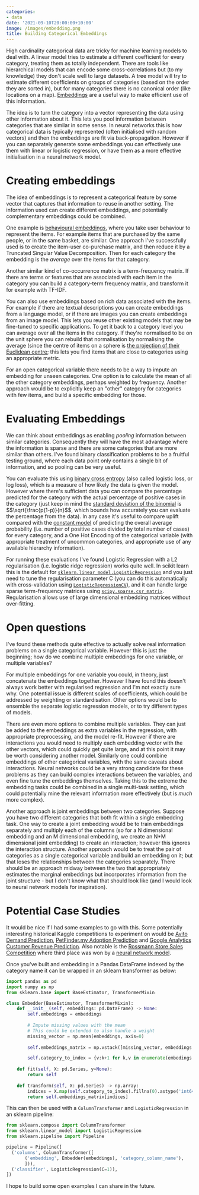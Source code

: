 ```yaml
---
categories:
- data
date: '2021-09-10T20:00:00+10:00'
image: /images/embedding.png
title: Building Categorical Embeddings
---
```


High cardinality categorical data are tricky for machine learning models to deal with.
A linear model tries to estimate a different coefficient for every category, treating them as totally independent.
There are tools like hierarchical models that can encode some cross-correlations but (to my knowledge) they don't scale well to large datasets.
A tree model will try to estimate different coefficients on groups of categories (based on the order they are sorted in), but for many categories there is no canonical order (like locations on a map).
[Embeddings](/embeddings) are a useful way to make efficient use of this information.

The idea is to turn the category into a vector representing the data using other information about it.
This lets you pool information between categories that are similar in some sense.
In neural networks this is how categorical data is typically represented (often initialised with random vectors) and then the embeddings are fit via back-propagation.
However if you can separately generate some embeddings you can effectively use them with linear or logistic regression, or have them as a more effective initialisation in a neural network model.

# Creating embeddings

The idea of embeddings is to represent a categorical feature by some vector that captures that information to reuse in another setting.
The information used can create different embeddings, and potentially complementary embeddings could be combined.

One example is [behavioural embeddings](/embed-behaviour), where you take user behaviour to represent the items.
For example items that are purchased by the same people, or in the same basket, are similar.
One approach I've successfully used is to create the item-user co-purchase matrix, and then reduce it by a Truncated Singular Value Decomposition.
Then for each category the embedding is the *average* over the items for that category.

Another similar kind of co-occurrence matrix is a term-frequency matrix.
If there are terms or features that are associated with each item in the category you can build a category-term frequency matrix, and transform it for example with TF-IDF.

You can also use embeddings based on rich data associated with the items.
For example if there are textual descriptions you can create embeddings from a language model, or if there are images you can create embeddings from an image model.
This lets you reuse other existing models that may be fine-tuned to specific applications.
To get it back to a category level you can average over all the items in the category.
If they're normalised to be on the unit sphere you can rebuild that normalisation by normalising the average (since the centre of items on a sphere is [the projection of their Euclidean centre](/centroid-spherical-polygon); this lets you find items that are close to categories using an appropriate metric.

For an open categorical variable there needs to be a way to impute an embedding for unseen categories.
One option is to calculate the mean of all the other category embeddings, perhaps weighted by frequency.
Another approach would be to explicitly keep an "other" category for categories with few items, and build a specific embedding for those.

# Evaluating Embeddings

We can think about embeddings as enabling *pooling* information between similar categories.
Consequently they will have the most advantage where the information is sparse and there are some categories that are more similar than others.
I've found binary classification problems to be a fruitful testing ground, where each data point only contains a single bit of information, and so pooling can be very useful.

You can evaluate this using [binary cross entropy](/binary-rms) (also called logistic loss, or log loss), which is a measure of how likely the data is given the model.
However where there's sufficient data you can compare the percentage predicted for the category with the actual percentage of positive cases in the category (just keep in mind the [standard deviation of the binomial](/bernoulli-binomial) is $$\sqrt{\frac{p(1-p)}{n}$$, which bounds how accurately you can evaluate the percentage from the data).
In any case it's useful to compare uplift compared with the [constant model](/constant-models) of predicting the overall average probability (i.e. number of positive cases divided by total number of cases) for every category, and a One Hot Encoding of the categorical variable (with appropriate treatment of uncommon categories, and appropriate use of any available hierarchy information).

For running these evaluations I've found Logistic Regression with a L2 regularisation (i.e. logistic ridge regression) works quite well.
In scikit learn this is the default for [`sklearn.linear_model.LogisticRegression`](https://scikit-learn.org/stable/modules/generated/sklearn.linear_model.LogisticRegression.html) and you just need to tune the regularisation parameter C (you can do this automatically with cross-validation using [`LogisticRegressionCV`](https://scikit-learn.org/stable/modules/generated/sklearn.linear_model.LogisticRegressionCV.html)), and it can handle large sparse term-frequency matrices using [`scipy.sparse.csr_matrix`](https://docs.scipy.org/doc/scipy/reference/generated/scipy.sparse.csr_matrix.html).
Regularisation allows use of large dimensional embedding matrices without over-fitting.


# Open questions

I've found these methods quite effective to actually solve real information problems on a single categorical variable.
However this is just the beginning; how do we combine multiple embeddings for one variable, or multiple variables?

For multiple embeddings for one variable you could, in theory, just concatenate the embeddings together.
However I have found this doesn't always work better with regularised regression and I'm not exactly sure why.
One potential issue is different scales of coefficients, which could be addressed by weighting or standardisation.
Other options would be to ensemble the separate logistic regression models, or to try different types of models.

There are even more options to combine multiple variables.
They can just be added to the embeddings as extra variables in the regression, with appropriate preprocessing, and the model re-fit.
However if there are interactions you would need to multiply each embedding vector with the other vectors, which could quickly get quite large, and at this point it may be worth considering another model.
Similarly one could combine embeddings of other categorical variables, with the same caveats about interactions.
Neural networks could be a very strong candidate for these problems as they can build complex interactions between the variables, and even fine tune the embeddings themselves.
Taking this to the extreme the embedding tasks could be combined in a single multi-task setting, which could potentially mine the relevant information more effectively (but is *much* more complex).

Another approach is joint embeddings between two categories.
Suppose you have two different categories that both fit within a single embedding task.
One way to create a joint embedding would be to train embeddings separately and multiply each of the columns (so for a N dimensional embedding and an M dimensional embedding, we create an N*M dimensional joint embedding) to create an interaction; however this ignores the interaction structure.
Another approach would be to treat the pair of categories as a single categorical variable and build an embedding on it; but that loses the relationships between the categories separately.
There should be an approach midway between the two that appropriately estimates the marginal embeddings but incorporates information from the joint structure - but I don't know what that should look like (and I would look to neural network models for inspiration).


# Potential Case Studies

It would be nice if I had some examples to go with this.
Some potentially interesting historical Kaggle competitions to experiment on would be [Avito Demand Prediction](https://www.kaggle.com/c/avito-demand-prediction), [PetFinder.my Adoption Prediction](https://www.kaggle.com/c/petfinder-adoption-prediction) and [Google Analytics Customer Revenue Prediction](https://www.kaggle.com/c/ga-customer-revenue-prediction).
Also notable is the [Rossmann Store Sales Competition](https://www.kaggle.com/c/rossmann-store-sales) where third place was won by a [neural network model](https://github.com/entron/entity-embedding-rossmann).

Once you've built and embedding in a Pandas DataFrame indexed by the category name it can be wrapped in an sklearn transformer as below:

```python
import pandas as pd
import numpy as np
from sklearn.base import BaseEstimator, TransformerMixin

class Embedder(BaseEstimator, TransformerMixin):
    def __init__(self, embeddings: pd.DataFrame) -> None:
        self.embeddings = embeddings
        
        # Impute missing values with the mean
        # This could be extended to also handle a weight
        missing_vector = np.mean(embeddings, axis=0)
        
        self.embeddings_matrix = np.vstack([missing_vector, embeddings.to_numpy()])

        self.category_to_index = {v:k+1 for k,v in enumerate(embedings.index)}
        
    def fit(self, X: pd.Series, y=None):
        return self
    
    def transform(self, X: pd.Series) -> np.array:
        indices = X.map(self.category_to_index).fillna(0).astype('int64')
        return self.embeddings_matrix[indices]
```

This can then be used with a `ColumnTransformer` and `LogisticRegression` in an sklearn pipeline:

```python
from sklearn.compose import ColumnTransformer
from sklearn.linear_model import LogisticRegression
from sklearn.pipeline import Pipeline

pipeline = Pipeline([
  ('columns', ColumnTransformer([
       ('embedding', Embedder(embeddings), 'category_column_name'),
       ])),
  ('classifier', LogisticRegression(C=1)),
])
```

I hope to build some open examples I can share in the future.